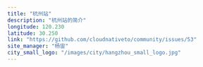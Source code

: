 ```yaml
---
title: "杭州站"
description: "杭州站的简介"
longitude: 120.230
latitude: 30.250
link: "https://github.com/cloudnativeto/community/issues/53"
site_manager: "杨宙"
city_small_logo: "/images/city/hangzhou_small_logo.jpg"
---
```

